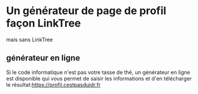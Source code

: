 # Un générateur de page de profil façon LinkTree
mais sans LinkTree

## générateur en ligne
Si le code informatique n'est pas votre tasse de thé, un générateur en ligne est disponible qui vous permet de saisir les informations et d'en télécharger le résultat:https://profil.cestpasdujdr.fr
